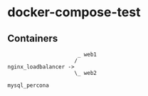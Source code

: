 # docker-compose-test

## Containers

```
                      _ web1
                     /
nginx_loadbalancer -> 
                     \_ web2
                     
mysql_percona
```
